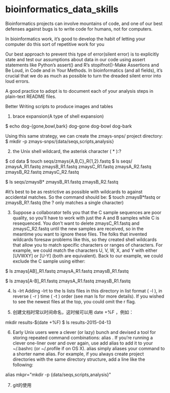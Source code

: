 # bioinformatics_data_skills

Bioinformatics projects can involve mountains of code, and one of our best defenses
against bugs is to write code for humans, not for computers.

In bioinformatics work, it’s good to develop the habit of letting your computer do this sort of repetitive work for you

Our best approach to prevent this type of error(silent error) is to explicitly state and test our assumptions about data in our code using assert statements like Python’s assert() and R’s stopifnot()-Make Assertions and Be Loud, in Code and in Your Methods. In bioinformatics (and all fields), it’s crucial that we do as much as possible to turn the dreaded silent error into loud
errors.

A good practice to adopt is to document each of your analysis steps in plain-text
README files.

Better Writing scripts to produce images and tables

1. brace expansion(A type of shell expansion)

$ echo dog-{gone,bowl,bark}
dog-gone dog-bowl dog-bark

Using this same strategy, we can create the zmays-snps/ project directory:
$ mkdir -p zmays-snps/{data/seqs,scripts,analysis}

2. the Unix shell wildcard, the asterisk character ( * ):?

$ cd data
$ touch seqs/zmays{A,B,C}_R{1,2}.fastq
$ ls seqs/
zmaysA_R1.fastq zmaysB_R1.fastq zmaysC_R1.fastq
zmaysA_R2.fastq zmaysB_R2.fastq zmaysC_R2.fastq

$ ls seqs/zmaysB*
zmaysB_R1.fastq zmaysB_R2.fastq

#it’s best to be as restrictive as possible with wildcards to against accidental matches. So the command should be:
$ touch zmaysB*fastq or zmaysB_R?.fastq (the ? only matches a single
character)

3. Suppose a collaborator tells you that the C sample sequences are poor
quality, so you’ll have to work with just the A and B samples while C is resequenced.
You don’t want to delete zmaysC_R1.fastq and zmaysC_R2.fastq until the new samples
are received, so in the meantime you want to ignore these files. The folks that invented
wildcards foresaw problems like this, so they created shell wildcards that allow you to
match specific characters or ranges of characters. For example, we could match the
characters U, V, W, X, and Y with either [UVWXY] or [U-Y] (both are equivalent). Back
to our example, we could exclude the C sample using either:

$ ls zmays[AB]_R1.fastq
zmaysA_R1.fastq zmaysB_R1.fastq

$ ls zmays[A-B]_R1.fastq
zmaysA_R1.fastq zmaysB_R1.fastq

4. ls -lrt
Adding -lrt to the ls lists files in this directory in list format ( -l ), in reverse ( -r ) time
( -t ) order (see man ls for more details). If you wished to see the newest files at the top, you could
omit the r flag.

5. 创建文档时常以时间命名，这时候可以用 date +%F ，例如：

mkdir results-$(date +%F)
$ ls results-2015-04-13

6. Early Unix users were a clever (or lazy) bunch and devised a tool for storing repeated command
combinations: alias . If you’re running a clever one-liner over and over again, use add alias to add it to your ~/.bashrc (or ~/.profile if on OS X). alias simply aliases your command to a shorter name alias.
For example, if you always create project directories with the same directory structure, add a line like the following:

alias mkpr="mkdir -p {data/seqs,scripts,analysis}"

7. git的使用





